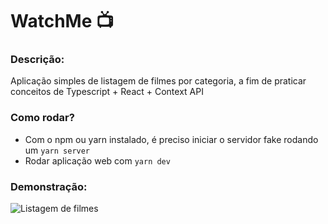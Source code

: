 # WatchMe 📺

### Descrição:

Aplicação simples de listagem de filmes por categoria, a fim de praticar conceitos de Typescript + React + Context API

### Como rodar?

- Com o npm ou yarn instalado, é preciso iniciar o servidor fake rodando um `yarn server`
- Rodar aplicação web com `yarn dev`

### Demonstração:

![Listagem de filmes](demos/watchme.gif)
